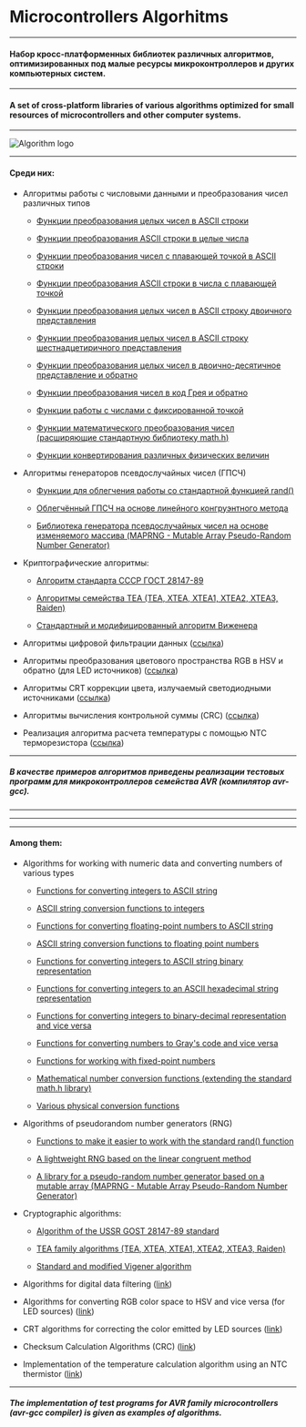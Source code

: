 


# Microcontrollers Algorhitms
___

#### Набор кросс-платформенных библиотек различных алгоритмов, оптимизированных под малые ресурсы микроконтроллеров и других компьютерных систем.

___

#### A set of cross-platform libraries of various algorithms optimized for small resources of microcontrollers and other computer systems.

___

<img src="/resources/lib_logo.png" alt="Algorithm logo"/>

___

#### Среди них:

- Алгоритмы работы с числовыми данными и преобразования чисел различных типов

   - [Функции преобразования целых чисел в ASCII строки](https://github.com/dippinest/MCU-Algorithms/tree/main/Libraries/Data%20Conversion/itoa)

   - [Функции преобразования ASCII строки в целые числа](https://github.com/dippinest/MCU-Algorithms/tree/main/Libraries/Data%20Conversion/atoi)

   - [Функции преобразования чисел с плавающей точкой в ASCII строки](https://github.com/dippinest/MCU-Algorithms/tree/main/Libraries/Data%20Conversion/ftoa)

   - [Функции преобразования ASCII строки в числа с плавающей точкой](https://github.com/dippinest/MCU-Algorithms/tree/main/Libraries/Data%20Conversion/atof)

   - [Функции преобразования целых чисел в ASCII строку двоичного представления](https://github.com/dippinest/MCU-Algorithms/tree/main/Libraries/Data%20Conversion/itobina)

   - [Функции преобразования целых чисел в ASCII строку шестнадцетиричного представления](https://github.com/dippinest/MCU-Algorithms/tree/main/Libraries/Data%20Conversion/itohexa)

   - [Функции преобразования целых чисел в двоично-десятичное представление и обратно](https://github.com/dippinest/MCU-Algorithms/tree/main/Libraries/Data%20Conversion/bcd)

   - [Функции преобразования чисел в код Грея и обратно](https://github.com/dippinest/MCU-Algorithms/tree/main/Libraries/Data%20Conversion/grayscode)

   - [Функции работы с числами с фиксированной точкой](https://github.com/dippinest/MCU-Algorithms/tree/main/Libraries/Data%20Conversion/fixpoint)

   - [Функции математического преобразования чисел (расширяющие стандартную библиотеку math.h)](https://github.com/dippinest/MCU-Algorithms/tree/main/Libraries/Data%20Conversion/mathx)

   - [Функции конвертирования различных физических величин](https://github.com/dippinest/MCU-Algorithms/tree/main/Libraries/Data%20Conversion/valconvert)


- Алгоритмы генераторов псевдослучайных чисел (ГПСЧ)

   - [Функции для облегчения работы со стандартной функцией rand()](https://github.com/dippinest/MCU-Algorithms/tree/main/Libraries/PRNG%20Algorithms/random)

   - [Облегчённый ГПСЧ на основе линейного конгруэнтного метода](https://github.com/dippinest/MCU-Algorithms/tree/main/Libraries/PRNG%20Algorithms/fast%20random)

   - [Библиотека генератора псевдослучайных чисел на основе изменяемого массива (MAPRNG - Mutable Array Pseudo-Random Number Generator)](https://github.com/dippinest/MCU-Algorithms/tree/main/Libraries/PRNG%20Algorithms/MAPRNG)


- Криптографические алгоритмы:

   - [Алгоритм стандарта СССР ГОСТ 28147-89](https://github.com/dippinest/Microcontrollers-Algorithms/tree/main/Libraries/Cryptography/GOST%2028147-89) 

   - [Алгоритмы семейства TEA (TEA, XTEA, XTEA1, XTEA2, XTEA3, Raiden)](https://github.com/dippinest/MCU-Algorithms/tree/main/Libraries/Cryptography/TEA%20Series)

   - [Стандартный и модифицированный алгоритм Виженера](https://github.com/dippinest/MCU-Algorithms/tree/main/Libraries/Cryptography/Vigenere)


- Алгоритмы цифровой фильтрации данных ([ссылка](https://github.com/dippinest/MCU-Algorithms/tree/main/Libraries/Digital%20Filters))


- Алгоритмы преобразования цветового пространства RGB в HSV и обратно (для LED источников) ([ссылка](https://github.com/dippinest/MCU-Algorithms/tree/main/Libraries/LED%20Colors%20Transform))


- Алгоритмы CRT коррекции цвета, излучаемый светодиодными источниками ([ссылка](https://github.com/dippinest/MCU-Algorithms/tree/main/Libraries/LED%20Gamma%20Correction))


- Алгоритмы вычисления контрольной суммы (CRC) ([ссылка](https://github.com/dippinest/MCU-Algorithms/tree/main/Libraries/CRC%20Calculation))


- Реализация алгоритма расчета температуры с помощью NTC терморезистора ([ссылка](https://github.com/dippinest/MCU-Algorithms/tree/main/Libraries/NTC%20Thermometer))


___

##### В качестве примеров алгоритмов приведены реализации тестовых программ для микроконтроллеров семейства AVR (компилятор avr-gcc).

___
___
___

#### Among them:

- Algorithms for working with numeric data and converting numbers of various types

   - [Functions for converting integers to ASCII string](https://github.com/dippinest/MCU-Algorithms/tree/main/Libraries/Data%20Conversion/itoa )

   - [ASCII string conversion functions to integers](https://github.com/dippinest/MCU-Algorithms/tree/main/Libraries/Data%20Conversion/atoi )

   - [Functions for converting floating-point numbers to ASCII string](https://github.com/dippinest/MCU-Algorithms/tree/main/Libraries/Data%20Conversion/ftoa )

   - [ASCII string conversion functions to floating point numbers](https://github.com/dippinest/MCU-Algorithms/tree/main/Libraries/Data%20Conversion/atof )

   - [Functions for converting integers to ASCII string binary representation](https://github.com/dippinest/MCU-Algorithms/tree/main/Libraries/Data%20Conversion/itobina)

   - [Functions for converting integers to an ASCII hexadecimal string representation](https://github.com/dippinest/MCU-Algorithms/tree/main/Libraries/Data%20Conversion/itohexa)

   - [Functions for converting integers to binary-decimal representation and vice versa](https://github.com/dippinest/MCU-Algorithms/tree/main/Libraries/Data%20Conversion/bcd )

   - [Functions for converting numbers to Gray's code and vice versa](https://github.com/dippinest/MCU-Algorithms/tree/main/Libraries/Data%20Conversion/grayscode)

   - [Functions for working with fixed-point numbers](https://github.com/dippinest/MCU-Algorithms/tree/main/Libraries/Data%20Conversion/fixpoint )

   - [Mathematical number conversion functions (extending the standard math.h library)](https://github.com/dippinest/MCU-Algorithms/tree/main/Libraries/Data%20Conversion/mathx )

   - [Various physical conversion functions](https://github.com/dippinest/MCU-Algorithms/tree/main/Libraries/Data%20Conversion/valconvert)


- Algorithms of pseudorandom number generators (RNG)

   - [Functions to make it easier to work with the standard rand() function](https://github.com/dippinest/MCU-Algorithms/tree/main/Libraries/PRNG%20Algorithms/random )

   - [A lightweight RNG based on the linear congruent method](https://github.com/dippinest/MCU-Algorithms/tree/main/Libraries/PRNG%20Algorithms/fast%20random)

   - [A library for a pseudo-random number generator based on a mutable array (MAPRNG - Mutable Array Pseudo-Random Number Generator)](https://github.com/dippinest/MCU-Algorithms/tree/main/Libraries/PRNG%20Algorithms/MAPRNG)


- Cryptographic algorithms:

   - [Algorithm of the USSR GOST 28147-89 standard](https://github.com/dippinest/Microcontrollers-Algorithms/tree/main/Libraries/Cryptography/GOST%2028147-89)

   - [TEA family algorithms (TEA, XTEA, XTEA1, XTEA2, XTEA3, Raiden)](https://github.com/dippinest/MCU-Algorithms/tree/main/Libraries/Cryptography/TEA%20Series )

   - [Standard and modified Vigener algorithm](https://github.com/dippinest/MCU-Algorithms/tree/main/Libraries/Cryptography/Vigenere )


- Algorithms for digital data filtering ([link](https://github.com/dippinest/MCU-Algorithms/tree/main/Libraries/Digital%20Filters ))


- Algorithms for converting RGB color space to HSV and vice versa (for LED sources) ([link](https://github.com/dippinest/MCU-Algorithms/tree/main/Libraries/LED%20Colors%20Transform ))


- CRT algorithms for correcting the color emitted by LED sources ([link](https://github.com/dippinest/MCU-Algorithms/tree/main/Libraries/LED%20Gamma%20Correction ))


- Checksum Calculation Algorithms (CRC) ([link](https://github.com/dippinest/MCU-Algorithms/tree/main/Libraries/CRC%20Calculation ))


- Implementation of the temperature calculation algorithm using an NTC thermistor ([link](https://github.com/dippinest/MCU-Algorithms/tree/main/Libraries/NTC%20Thermometer ))


___

##### The implementation of test programs for AVR family microcontrollers (avr-gcc compiler) is given as examples of algorithms.




















